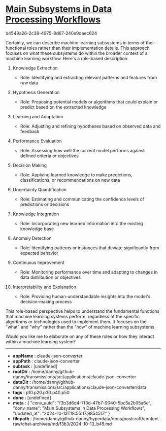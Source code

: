 # [Main Subsystems in Data Processing Workflows](https://claude.ai/chat/f3b3d6d4-7f3d-47b7-9040-5bc5a2b05a6e)

b4549a26-2c38-4975-8d67-240e9daec624

 Certainly, we can describe machine learning subsystems in terms of their functional roles rather than their implementation details. This approach focuses on what these subsystems do within the broader context of a machine learning workflow. Here's a role-based description:

1. Knowledge Extraction
   - Role: Identifying and extracting relevant patterns and features from raw data

2. Hypothesis Generation
   - Role: Proposing potential models or algorithms that could explain or predict based on the extracted knowledge

3. Learning and Adaptation
   - Role: Adjusting and refining hypotheses based on observed data and feedback

4. Performance Evaluation
   - Role: Assessing how well the current model performs against defined criteria or objectives

5. Decision Making
   - Role: Applying learned knowledge to make predictions, classifications, or recommendations on new data

6. Uncertainty Quantification
   - Role: Estimating and communicating the confidence levels of predictions or decisions

7. Knowledge Integration
   - Role: Incorporating new learned information into the existing knowledge base

8. Anomaly Detection
   - Role: Identifying patterns or instances that deviate significantly from expected behavior

9. Continuous Improvement
   - Role: Monitoring performance over time and adapting to changes in data distribution or objectives

10. Interpretability and Explanation
    - Role: Providing human-understandable insights into the model's decision-making process

This role-based perspective helps to understand the fundamental functions that machine learning systems perform, regardless of the specific algorithms or technologies used to implement them. It focuses on the "what" and "why" rather than the "how" of machine learning subsystems.

Would you like me to elaborate on any of these roles or how they interact within a machine learning system?

---

* **appName** : claude-json-converter
* **appPath** : claude-json-converter
* **subtask** : [undefined]
* **rootDir** : /home/danny/github-danny/transmissions/src/applications/claude-json-converter
* **dataDir** : /home/danny/github-danny/transmissions/src/applications/claude-json-converter/data
* **tags** : p10.p20.p30.p40.p50
* **done** : [undefined]
* **meta** : {
  "conv_uuid": "f3b3d6d4-7f3d-47b7-9040-5bc5a2b05a6e",
  "conv_name": "Main Subsystems in Data Processing Workflows",
  "updated_at": "2024-10-13T18:55:17.985451Z"
}
* **filepath** : /home/danny/github-danny/hyperdata/docs/postcraft/content-raw/chat-archives/md/f3b3/2024-10-13_b45.md